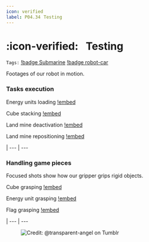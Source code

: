 ```yaml
---
icon: verified
label: P04.34⠀Testing
---
```

# :icon-verified:⠀Testing
`Tags:` [!badge Submarine](/projects/P04-submarine.md) [!badge robot-car]()

Footages of our robot in motion.

<style>
figcaption {
  color: #9D9D9D;
  font-style: italic;
  font-size: 19px;
  padding: 0px;
  text-align: center;
}
</style>

### Tasks execution

Energy units loading
[!embed](https://youtu.be/qsDjrVtP0jQ)

Cube stacking
[!embed](https://youtu.be/dQBpm-p956s)

Land mine deactivation
[!embed](https://youtu.be/LNXM1sBJ9nc)

Land mine repositioning
[!embed](https://youtu.be/wZ9pH-e4YPo)

|
--- | ---

### Handling game pieces
Focused shots show how our gripper grips rigid objects.

Cube grasping
[!embed](https://youtu.be/Y82cVY7u1eI)

Energy unit grasping
[!embed](https://youtu.be/qmKltU4DcI0)

Flag grasping
[!embed](https://youtu.be/4e_5RmUtzUo)

|
--- | ---

<figure>
    <img src="https://64.media.tumblr.com/d103eb823dce2842c673f409f036857b/tumblr_mzx9wrdwFa1snc5kxo1_1280.gifv" alt="Credit: @transparent-angel on Tumblr">
</figure>
